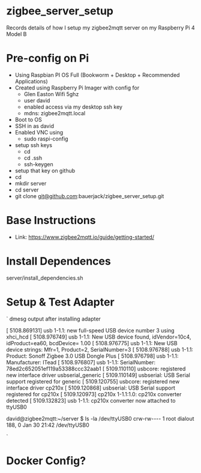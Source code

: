 # zigbee_server_setup
Records details of how I setup my zigbee2mqtt server on my Raspberry Pi 4 Model B

# Pre-config on Pi
- Using Raspbian PI OS Full (Bookworm + Desktop + Recommended Applications)
- Created using Raspberry Pi Imager with config for
	- Glen Easton Wifi 5ghz
	- user david 
	- enabled access via my desktop ssh key
	- mdns: zigbee2mqtt.local
- Boot to OS
- SSH in as david
- Enabled VNC using
	- sudo raspi-config
- setup ssh keys
	- cd
	- cd .ssh
	- ssh-keygen
- setup that key on github
- cd
- mkdir server
- cd server
- git clone git@github.com:bauerjack/zigbee_server_setup.git

# Base Instructions
- Link: https://www.zigbee2mqtt.io/guide/getting-started/

# Install Dependences
server/install_dependencies.sh

# Setup & Test Adapter 
`
dmesg output after installing adapter

[ 5108.869131] usb 1-1.1: new full-speed USB device number 3 using xhci_hcd
[ 5108.976749] usb 1-1.1: New USB device found, idVendor=10c4, idProduct=ea60, bcdDevice= 1.00
[ 5108.976775] usb 1-1.1: New USB device strings: Mfr=1, Product=2, SerialNumber=3
[ 5108.976788] usb 1-1.1: Product: Sonoff Zigbee 3.0 USB Dongle Plus
[ 5108.976798] usb 1-1.1: Manufacturer: ITead
[ 5108.976807] usb 1-1.1: SerialNumber: 78ed2c652051ef119a53388ccc32aab1
[ 5109.110110] usbcore: registered new interface driver usbserial_generic
[ 5109.110149] usbserial: USB Serial support registered for generic
[ 5109.120755] usbcore: registered new interface driver cp210x
[ 5109.120868] usbserial: USB Serial support registered for cp210x
[ 5109.120973] cp210x 1-1.1:1.0: cp210x converter detected
[ 5109.132823] usb 1-1.1: cp210x converter now attached to ttyUSB0

david@zigbee2mqtt:~/server $ ls -la /dev/ttyUSB0
crw-rw---- 1 root dialout 188, 0 Jan 30 21:42 /dev/ttyUSB0

`
# Docker Config?




